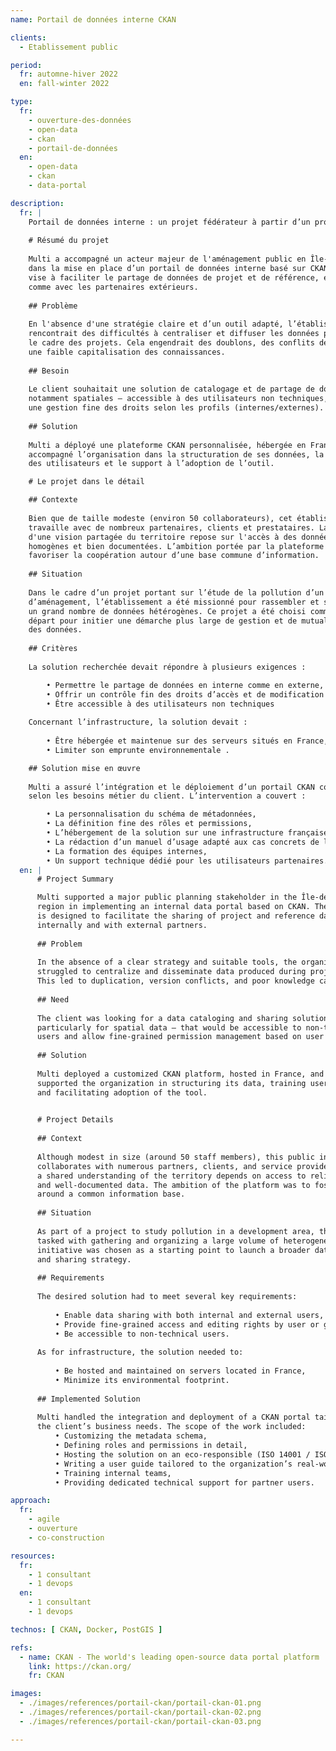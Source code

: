 ```yaml
---
name: Portail de données interne CKAN

clients: 
  - Etablissement public

period: 
  fr: automne-hiver 2022
  en: fall-winter 2022

type:
  fr:
    - ouverture-des-données
    - open-data
    - ckan
    - portail-de-données
  en:
    - open-data
    - ckan
    - data-portal

description:
  fr: |
    Portail de données interne : un projet fédérateur à partir d’un projet urbain
    
    # Résumé du projet
    
    Multi a accompagné un acteur majeur de l'aménagement public en Île-de-France 
    dans la mise en place d’un portail de données interne basé sur CKAN. La plateforme 
    vise à faciliter le partage de données de projet et de référence, en interne 
    comme avec les partenaires extérieurs.
    
    ## Problème
    
    En l'absence d'une stratégie claire et d’un outil adapté, l’établissement 
    rencontrait des difficultés à centraliser et diffuser les données produites dans 
    le cadre des projets. Cela engendrait des doublons, des conflits de versions et 
    une faible capitalisation des connaissances.
    
    ## Besoin
    
    Le client souhaitait une solution de catalogage et de partage de données – 
    notamment spatiales – accessible à des utilisateurs non techniques, et permettant 
    une gestion fine des droits selon les profils (internes/externes).
    
    ## Solution
    
    Multi a déployé une plateforme CKAN personnalisée, hébergée en France, et a 
    accompagné l’organisation dans la structuration de ses données, la formation 
    des utilisateurs et le support à l’adoption de l’outil.

    # Le projet dans le détail

    ## Contexte
    
    Bien que de taille modeste (environ 50 collaborateurs), cet établissement public 
    travaille avec de nombreux partenaires, clients et prestataires. La construction 
    d'une vision partagée du territoire repose sur l'accès à des données fiables, 
    homogènes et bien documentées. L’ambition portée par la plateforme était de 
    favoriser la coopération autour d’une base commune d’information.
    
    ## Situation
    
    Dans le cadre d’un projet portant sur l’étude de la pollution d’un secteur 
    d’aménagement, l’établissement a été missionné pour rassembler et structurer 
    un grand nombre de données hétérogènes. Ce projet a été choisi comme point de 
    départ pour initier une démarche plus large de gestion et de mutualisation 
    des données.
    
    ## Critères
    
    La solution recherchée devait répondre à plusieurs exigences :

        • Permettre le partage de données en interne comme en externe,
        • Offrir un contrôle fin des droits d’accès et de modification selon les utilisateurs ou groupes,
        • Être accessible à des utilisateurs non techniques
    
    Concernant l’infrastructure, la solution devait :
    
        • Être hébergée et maintenue sur des serveurs situés en France,
        • Limiter son emprunte environnementale .

    ## Solution mise en œuvre
    
    Multi a assuré l’intégration et le déploiement d’un portail CKAN configuré 
    selon les besoins métier du client. L’intervention a couvert :

        • La personnalisation du schéma de métadonnées,
        • La définition fine des rôles et permissions,
        • L’hébergement de la solution sur une infrastructure française, éco-responsable (ISO 14001 / ISO 50001) et conforme au RGPD,
        • La rédaction d’un manuel d’usage adapté aux cas concrets de l’organisation,
        • La formation des équipes internes,
        • Un support technique dédié pour les utilisateurs partenaires.
  en: |
      # Project Summary

      Multi supported a major public planning stakeholder in the Île-de-France 
      region in implementing an internal data portal based on CKAN. The platform 
      is designed to facilitate the sharing of project and reference data, both 
      internally and with external partners.
      
      ## Problem
      
      In the absence of a clear strategy and suitable tools, the organization 
      struggled to centralize and disseminate data produced during projects. 
      This led to duplication, version conflicts, and poor knowledge capitalization.
      
      ## Need
      
      The client was looking for a data cataloging and sharing solution — 
      particularly for spatial data — that would be accessible to non-technical 
      users and allow fine-grained permission management based on user profiles (internal/external).
      
      ## Solution
      
      Multi deployed a customized CKAN platform, hosted in France, and 
      supported the organization in structuring its data, training users, 
      and facilitating adoption of the tool.

      
      # Project Details
      
      ## Context
      
      Although modest in size (around 50 staff members), this public institution 
      collaborates with numerous partners, clients, and service providers. Building 
      a shared understanding of the territory depends on access to reliable, consistent, 
      and well-documented data. The ambition of the platform was to foster collaboration 
      around a common information base.
      
      ## Situation
      
      As part of a project to study pollution in a development area, the institution was 
      tasked with gathering and organizing a large volume of heterogeneous data. This 
      initiative was chosen as a starting point to launch a broader data management 
      and sharing strategy.
      
      ## Requirements
      
      The desired solution had to meet several key requirements:
      
          • Enable data sharing with both internal and external users,
          • Provide fine-grained access and editing rights by user or group,
          • Be accessible to non-technical users.
      
      As for infrastructure, the solution needed to:
      
          • Be hosted and maintained on servers located in France,
          • Minimize its environmental footprint.
      
      ## Implemented Solution
      
      Multi handled the integration and deployment of a CKAN portal tailored to 
      the client’s business needs. The scope of the work included:
          • Customizing the metadata schema,
          • Defining roles and permissions in detail,
          • Hosting the solution on an eco-responsible (ISO 14001 / ISO 50001), GDPR-compliant French infrastructure,
          • Writing a user guide tailored to the organization’s real-world use cases,
          • Training internal teams,
          • Providing dedicated technical support for partner users.

approach:
  fr: 
    - agile
    - ouverture
    - co-construction

resources:
  fr: 
    - 1 consultant
    - 1 devops
  en: 
    - 1 consultant
    - 1 devops

technos: [ CKAN, Docker, PostGIS ]

refs:
  - name: CKAN - The world's leading open-source data portal platform
    link: https://ckan.org/
    fr: CKAN

images:
  - ./images/references/portail-ckan/portail-ckan-01.png
  - ./images/references/portail-ckan/portail-ckan-02.png
  - ./images/references/portail-ckan/portail-ckan-03.png

---
```

